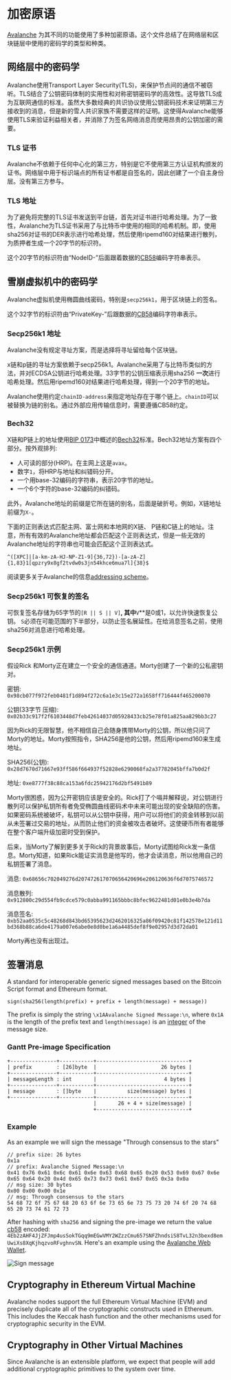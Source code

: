 # 加密原语

[Avalanche](../../#avalanche) 为其不同的功能使用了多种加密原语。这个文件总结了在网络层和区块链层中使用的密码学的类型和种类。

## 网络层中的密码学

Avalanche使用Transport Layer Security(TLS)，来保护节点间的通信不被窃听。TLS结合了公钥密码体制的实用性和对称密钥密码学的高效性。这导致TLS成为互联网通信的标准。虽然大多数经典的共识协议使用公钥密码技术来证明第三方接收到的消息，但是新的雪人共识家族不需要这样的证明。这使得Avalanche能够使用TLS来验证利益相关者，并消除了为签名网络消息而使用昂贵的公钥加密的需要。

### TLS 证书

Avalanche不依赖于任何中心化的第三方，特别是它不使用第三方认证机构颁发的证书。网络层中用于标识端点的所有证书都是自签名的，因此创建了一个自主身份层。没有第三方参与。

### TLS 地址

为了避免将完整的TLS证书发送到平台链，首先对证书进行哈希处理。为了一致性，Avalanche为TLS证书采用了与比特币中使用的相同的哈希机制。即，使用sha256对证书的DER表示进行哈希处理，然后使用ripemd160对结果进行散列，为质押者生成一个20字节的标识符。

这个20字节的标识符由“NodeID-”后面跟着数据的[CB58](https://support.avalabs.org/en/articles/4587395-what-is-cb58)编码字符串表示。

## 雪崩虚拟机中的密码学

Avalanche虚拟机使用椭圆曲线密码，特别是`secp256k1`，用于区块链上的签名。

这个32字节的标识符由“PrivateKey-”后跟数据的[CB58](https://support.avalabs.org/en/articles/4587395-what-is-cb58)编码字符串表示。

### Secp256k1 地址

Avalanche没有规定寻址方案，而是选择将寻址留给每个区块链。

x链和p链的寻址方案依赖于secp256k1。Avalanche采用了与比特币类似的方法，并对ECDSA公钥进行哈希处理。33字节的公钥压缩表示用sha256 **一次**进行哈希处理。然后用ripemd160对结果进行哈希处理，得到一个20字节的地址。

Avalanche使用约定`chainID-address`来指定地址存在于哪个链上。`chainID`可以被替换为链的别名。通过外部应用传输信息时，需要遵循CB58约定。

### Bech32

X链和P链上的地址使用[BIP 0173](https://en.bitcoin.it/wiki/BIP_0173)中概述的[Bech32](http://support.avalabs.org/en/articles/4587392-what-is-bech32)标准。Bech32地址方案有四个部分。按外观排列:

* 人可读的部分(HRP)。在主网上这是`avax`。
* 数字`1`，将HRP与地址和纠错码分开。
* 一个用base-32编码的字符串，表示20字节的地址。
* 一个6个字符的base-32编码的纠错码。

此外，Avalanche地址的前缀是它所在链的别名，后面是破折号。例如，X链地址前缀为`X-`。

下面的正则表达式匹配主网、富士网和本地网的X链、 P链和C链上的地址。注意，所有有效的Avalanche地址都会匹配这个正则表达式，但是一些无效的Avalanche地址的字符串也可能会匹配这个正则表达式。

```text
^([XPC]|[a-km-zA-HJ-NP-Z1-9]{36,72})-[a-zA-Z]{1,83}1[qpzry9x8gf2tvdw0s3jn54khce6mua7l]{38}$
```

阅读更多关于Avalanche的信息[addressing scheme](https://support.avalabs.org/en/articles/4596397-what-is-an-address)。

### Secp256k1 可恢复的签名

可恢复签名存储为65字节的`[R || S || V]`**, 其中**`V`**是0或1，以允许快速恢复公钥。 `S`必须在可能范围的下半部分，以防止签名展延性。在给消息签名之前，使用sha256对消息进行哈希处理。

### Secp256k1 示例

假设Rick 和Morty正在建立一个安全的通信通道。Morty创建了一个新的公私密钥对。

密钥: `0x98cb077f972feb0481f1d894f272c6a1e3c15e272a1658ff716444f465200070`

公钥\(33字节 压缩\): `0x02b33c917f2f6103448d7feb42614037d05928433cb25e78f01a825aa829bb3c27`

因为Rick的无限智慧，他不相信自己会随身携带Morty的公钥，所以他只问了Morty的地址。Morty按照指令，SHA256是他的公钥，然后用ripemd160来生成地址。

SHA256\(公钥\): `0x28d7670d71667e93ff586f664937f52828e6290068fa2a37782045bffa7b0d2f`

地址: `0xe8777f38c88ca153a6fdc25942176d2bf5491b89`

Morty很困惑，因为公开密钥应该是安全的。Rick打了个嗝并解释说，对公钥进行散列可以保护私钥所有者免受椭圆曲线密码术中未来可能出现的安全缺陷的伤害。如果密码系统被破坏，私钥可以从公钥中获得，用户可以将他们的资金转移到以前从未签署过交易的地址，从而防止他们的资金被攻击者破坏。这使硬币所有者能够在整个客户端升级加密时受到保护。

后来，当Morty了解到更多关于Rick的背景故事后，Morty试图给Rick发一条信息。Morty知道，如果Rick能证实消息是他写的，他才会读消息，所以他用自己的私钥签署了消息。

消息: `0x68656c702049276d207472617070656420696e206120636f6d7075746572`

消息散列: `0x912800c29d554fb9cdce579c0abba991165bbbc8bfec9622481d01e0b3e4b7da`

消息签名: `0xb52aa0535c5c48268d843bd65395623d2462016325a86f09420c81f142578e121d11bd368b88ca6de4179a007e6abe0e8d0be1a6a4485def8f9e02957d3d72da01`

Morty再也没有出现过。

## 签署消息

A standard for interoperable generic signed messages based on the Bitcoin Script format and Ethereum format.

```text
sign(sha256(length(prefix) + prefix + length(message) + message))
```

The prefix is simply the string `\x1AAvalanche Signed Message:\n`, where `0x1A` is the length of the prefix text and `length(message)` is an [integer](serialization-primitives.md#integer) of the message size.

### Gantt Pre-image Specification

```text
+---------------+-----------+------------------------------+
| prefix        : [26]byte  |                     26 bytes |
+---------------+-----------+------------------------------+
| messageLength : int       |                      4 bytes |
+---------------+-----------+------------------------------+
| message       : []byte    |          size(message) bytes |
+---------------+-----------+------------------------------+
                            |       26 + 4 + size(message) |
                            +------------------------------+
```

### Example

As an example we will sign the message "Through consensus to the stars"

```text
// prefix size: 26 bytes
0x1a
// prefix: Avalanche Signed Message:\n
0x41 0x76 0x61 0x6c 0x61 0x6e 0x63 0x68 0x65 0x20 0x53 0x69 0x67 0x6e 0x65 0x64 0x20 0x4d 0x65 0x73 0x73 0x61 0x67 0x65 0x3a 0x0a
// msg size: 30 bytes
0x00 0x00 0x00 0x1e
// msg: Through consensus to the stars
54 68 72 6f 75 67 68 20 63 6f 6e 73 65 6e 73 75 73 20 74 6f 20 74 68 65 20 73 74 61 72 73
```

After hashing with `sha256` and signing the pre-image we return the value [cb58](https://support.avalabs.org/en/articles/4587395-what-is-cb58) encoded: `4Eb2zAHF4JjZFJmp4usSokTGqq9mEGwVMY2WZzzCmu657SNFZhndsiS8TvL32n3bexd8emUwiXs8XqKjhqzvoRFvghnvSN`. Here's an example using the [Avalanche Web Wallet](https://wallet.avax.network/wallet/advanced).

![Sign message](../../.gitbook/assets/sign-message.png)

## Cryptography in Ethereum Virtual Machine

Avalanche nodes support the full Ethereum Virtual Machine \(EVM\) and precisely duplicate all of the cryptographic constructs used in Ethereum. This includes the Keccak hash function and the other mechanisms used for cryptographic security in the EVM.

## Cryptography in Other Virtual Machines

Since Avalanche is an extensible platform, we expect that people will add additional cryptographic primitives to the system over time.

<!--stackedit_data:
eyJoaXN0b3J5IjpbLTY1NjQ2MzgzOSwxODc2MjA3MjE1LDExOT
M1NzgxNjIsMTQ4MDg4OTkwMSwxOTI5ODYzNDU1LDEzNzc1ODA4
OTEsLTEwMjMxMjIzOTUsLTEyNTExMzUyMjFdfQ==
-->